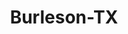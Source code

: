 ---
title: Burleson-TX
slug: burleson-tx
f_state:
- cms/state/texas.md
f_locations:
- cms/payday-loan/advance-america-2382.md
- cms/payday-loan/check-go-9922.md
- cms/payday-loan/first-cash-advance-18450.md
- cms/payday-loan/first-cash-advance-18514.md
- cms/payday-loan/mr-payroll-22215.md
- cms/payday-loan/mr-payroll-burleson-inc-22291.md
updated-on: '2024-05-30T13:41:28.615Z'
created-on: '2024-05-30T13:41:28.615Z'
published-on: '2024-05-30T13:54:32.469Z'
f_city: Burleson
layout: '[city].html'
tags: city
---